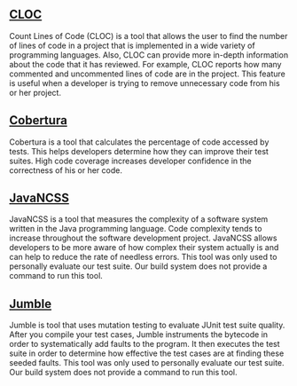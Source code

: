 ## [CLOC](http://cloc.sourceforge.net/) ##
Count Lines of Code (CLOC) is a tool that allows the user to find the number of lines of code in a project that is implemented in a wide variety of programming languages.  Also, CLOC can provide more in-depth information about the code that it has reviewed.  For example, CLOC reports how many commented and uncommented lines of code are in the project.  This feature is useful when a developer is trying to remove unnecessary code from his or her project.


## [Cobertura](http://cobertura.sourceforge.net/) ##
Cobertura is a tool that calculates the percentage of code accessed by tests.  This helps developers determine how they can improve their test suites.  High code coverage increases developer confidence in the correctness of his or her code.


## [JavaNCSS](http://javancss.codehaus.org/) ##
JavaNCSS is a tool that measures the complexity of a software system written in the Java programming language.  Code complexity tends to increase throughout the software development project.  JavaNCSS allows developers to be more aware of how complex their system actually is and can help to reduce the rate of needless errors. This tool was only used to personally evaluate our test suite.  Our build system does not provide a command to run this tool.


## [Jumble](http://jumble.sourceforge.net/) ##
Jumble is tool that uses mutation testing to evaluate JUnit test suite quality.  After you compile your test cases, Jumble instruments the bytecode in order to systematically add faults to the program.  It then executes the test suite in order to determine how effective the test cases are at finding these seeded faults.  This tool was only used to personally evaluate our test suite.  Our build system does not provide a command to run this tool.